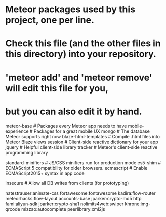 # Meteor packages used by this project, one per line.
# Check this file (and the other files in this directory) into your repository.
#
# 'meteor add' and 'meteor remove' will edit this file for you,
# but you can also edit it by hand.

meteor-base             # Packages every Meteor app needs to have
mobile-experience       # Packages for a great mobile UX
mongo                   # The database Meteor supports right now
blaze-html-templates    # Compile .html files into Meteor Blaze views
session                 # Client-side reactive dictionary for your app
jquery                  # Helpful client-side library
tracker                 # Meteor's client-side reactive programming library

standard-minifiers      # JS/CSS minifiers run for production mode
es5-shim                # ECMAScript 5 compatibility for older browsers.
ecmascript              # Enable ECMAScript2015+ syntax in app code

insecure                # Allow all DB writes from clients (for prototyping)

natestrauser:animate-css
fortawesome:fontawesome
kadira:flow-router
meteorhacks:flow-layout
accounts-base
jparker:crypto-md5
http
fami:aliyun-sdk
jparker:crypto-sha1
nolimits4web:swiper
khrone:img-qrcode
mizzao:autocomplete
peerlibrary:xml2js